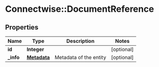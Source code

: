 # Connectwise::DocumentReference

## Properties
Name | Type | Description | Notes
------------ | ------------- | ------------- | -------------
**id** | **Integer** |  | [optional] 
**_info** | [**Metadata**](Metadata.md) | Metadata of the entity | [optional] 


